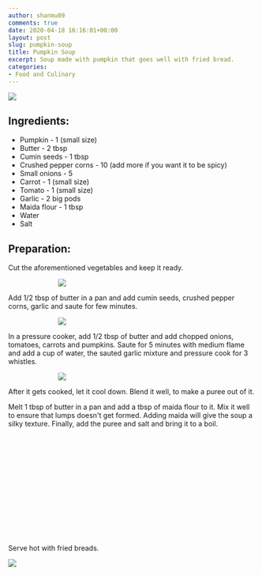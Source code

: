 ```yaml
---
author: shanmu09
comments: true
date: 2020-04-18 16:16:01+00:00
layout: post
slug: pumpkin-soup
title: Pumpkin Soup
excerpt: Soup made with pumpkin that goes well with fried bread.
categories:
- Food and Culinary
---
```



<div class="div-portrait">
	<img src="https://raw.githubusercontent.com/bbalakriz/bbalakriz.github.io/master/images/pumpkin-soup/pumpkin-soup-cover.jpg"  class="img-cover"/>
</div>
<p/>


<style>
.square {
    float:left;
    position: center;
    width: 49%;
    border-radius:5%;
    padding-bottom : 40%; /* = width for a 1:1 aspect ratio */
    margin:0.5%;
    background-position:center center;
    background-repeat:no-repeat;
    background-size:cover; /* you change this to "contain" if you don't want the images to be cropped */
}
	
#break {
    clear:both;
}

.img_1{background-image:url('https://raw.githubusercontent.com/bbalakriz/bbalakriz.github.io/master/images/pumpkin-soup/pumpkin-soup-4.jpg');}
.img_2{background-image:url('https://raw.githubusercontent.com/bbalakriz/bbalakriz.github.io/master/images/pumpkin-soup/pumpkin-soup-5.jpg');}



.resize_fit_center {
    max-width:60%;
    max-height:60%;
    vertical-align: middle;
    display: block;
    margin-left: auto;
    margin-right: auto;
    border-radius:5%;
}

.center {
  margin: auto;
  width: 60%;
}
</style>






## Ingredients:







  * Pumpkin - 1 (small size)
  * Butter - 2 tbsp
  * Cumin seeds  - 1 tbsp
  * Crushed pepper corns - 10 (add more if you want it to be spicy)
  * Small onions - 5
  * Carrot - 1 (small size)
  * Tomato - 1 (small size)
  * Garlic - 2 big pods
  * Maida flour - 1 tbsp
  * Water
  * Salt






## Preparation:







Cut the aforementioned vegetables and keep it ready.

<div>
	<img src="https://raw.githubusercontent.com/bbalakriz/bbalakriz.github.io/master/images/pumpkin-soup/pumpkin-soup-1.jpg"  class="resize_fit_center"/>
</div>
<p/>



Add 1/2 tbsp of butter in a pan and add cumin seeds, crushed pepper corns, garlic and saute for few minutes.


<div>
	<img src="https://raw.githubusercontent.com/bbalakriz/bbalakriz.github.io/master/images/pumpkin-soup/pumpkin-soup-2.jpg"  class="resize_fit_center"/>
</div>
<p/>



In a pressure cooker, add 1/2 tbsp of butter and add chopped onions, tomatoes, carrots and pumpkins. Saute for 5 minutes with medium flame and add a cup of water, the sauted garlic mixture and pressure cook for 3 whistles.



<div>
	<img src="https://raw.githubusercontent.com/bbalakriz/bbalakriz.github.io/master/images/pumpkin-soup/pumpkin-soup-3.jpg"  class="resize_fit_center"/>
</div>
<p/>


After it gets cooked, let it cool down. Blend it well, to make a puree out of it.







Melt 1 tbsp of butter in a pan and add a tbsp of maida flour to it. Mix it well to ensure that lumps doesn't get formed. Adding maida will give the soup a silky texture. Finally, add the puree and salt and bring it to a boil.  

<div class="square img_1">
</div>
<div class="square img_2">
</div>
<div id="break"> </div>
<p/>





Serve hot with fried breads.




<div>
	<img src="https://raw.githubusercontent.com/bbalakriz/bbalakriz.github.io/master/images/pumpkin-soup/pumpkin-soup-6.jpg"  class="img-rounded-corner-end"/>
</div>

<p/><br>
